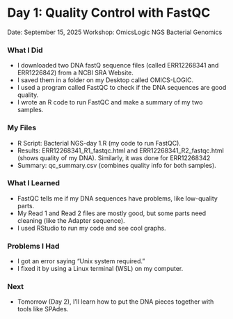 # Day 1: Quality Control with FastQC
Date: September 15, 2025
Workshop: OmicsLogic NGS Bacterial Genomics

### What I Did
- I downloaded two DNA fastQ sequence files (called ERR12268341 and ERR1226842) from a NCBI SRA Website.
- I saved them in a folder on my Desktop called OMICS-LOGIC.
- I used a program called FastQC to check if the DNA sequences are good quality.
- I wrote an R code to run FastQC and make a summary of my two samples.

### My Files
- R Script: Bacterial NGS-day 1.R (my code to run FastQC).
- Results: ERR12268341_R1_fastqc.html and ERR12268341_R2_fastqc.html (shows quality of my DNA). Similarly, it was done for ERR12268342
- Summary: qc_summary.csv (combines quality info for both samples).

### What I Learned
- FastQC tells me if my DNA sequences have problems, like low-quality parts.
- My Read 1 and Read 2 files are mostly good, but some parts need cleaning (like the Adapter sequence).
- I used RStudio to run my code and see cool graphs.

### Problems I Had
- I got an error saying “Unix system required.”
- I fixed it by using a Linux terminal (WSL) on my computer.

### Next
- Tomorrow (Day 2), I’ll learn how to put the DNA pieces together with tools like SPAdes.
